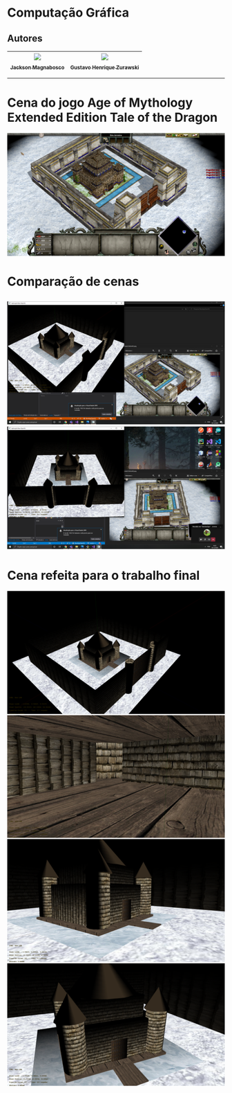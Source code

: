 Computação Gráfica
===============================================

## Autores

  | [<img src="https://avatars1.githubusercontent.com/u/46221221?s=460&u=0d161e390cdad66e925f3d52cece6c3e65a23eb2&v=4" width=115><br><sub>Jackson Magnabosco</sub>](https://github.com/jacksonn455) | [<img src="https://scontent.ferm2-1.fna.fbcdn.net/v/t1.0-1/c0.0.160.160a/p160x160/41332475_2140658439307424_8427897209772572672_n.jpg?_nc_cat=101&amp;ccb=2&amp;_nc_sid=dbb9e7&amp;_nc_ohc=IWwALtag0JgAX_FltPQ&amp;_nc_ht=scontent.ferm2-1.fna&amp;tp=27&amp;oh=77fd6c769532e6576b138d50147ffa4f&amp;oe=5FF81972" width=115><br><sub>Gustavo Henrique Zurawski</sub>]() |
  | :---: | :---: |
--------------------

Cena do jogo Age of Mythology Extended Edition Tale of the Dragon
===============================================
![](https://github.com/jacksonn455/computacao-grafica/blob/master/thumbnail_Age%20of%20Mythology%20Extended%20Edition01.png)

Comparação de cenas
===============================================
![](https://github.com/jacksonn455/computacao-grafica/blob/master/cor%20parecida2.png)
![](https://github.com/jacksonn455/computacao-grafica/blob/master/cor%20parecida4.png)
--------------------

Cena refeita para o trabalho final
===============================================
![](https://github.com/jacksonn455/computacao-grafica/blob/master/cena3.png)
![](https://github.com/jacksonn455/computacao-grafica/blob/master/cena4.png)
![](https://github.com/jacksonn455/computacao-grafica/blob/master/cena1.png)
![](https://github.com/jacksonn455/computacao-grafica/blob/master/cena2.png)

